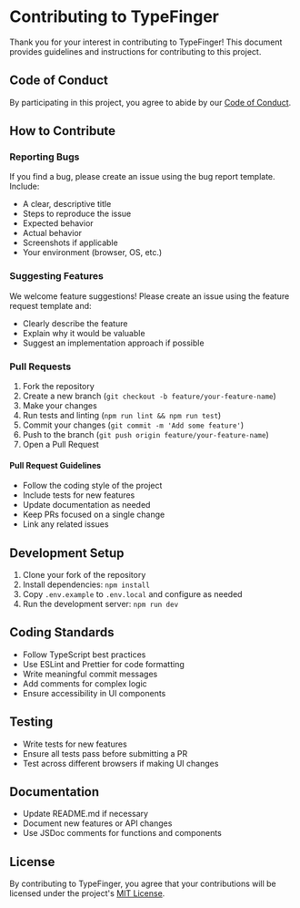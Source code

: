 # Contributing to TypeFinger

Thank you for your interest in contributing to TypeFinger! This document provides guidelines and instructions for contributing to this project.

## Code of Conduct

By participating in this project, you agree to abide by our [Code of Conduct](CODE_OF_CONDUCT.md).

## How to Contribute

### Reporting Bugs

If you find a bug, please create an issue using the bug report template. Include:

- A clear, descriptive title
- Steps to reproduce the issue
- Expected behavior
- Actual behavior
- Screenshots if applicable
- Your environment (browser, OS, etc.)

### Suggesting Features

We welcome feature suggestions! Please create an issue using the feature request template and:

- Clearly describe the feature
- Explain why it would be valuable
- Suggest an implementation approach if possible

### Pull Requests

1. Fork the repository
2. Create a new branch (`git checkout -b feature/your-feature-name`)
3. Make your changes
4. Run tests and linting (`npm run lint && npm run test`)
5. Commit your changes (`git commit -m 'Add some feature'`)
6. Push to the branch (`git push origin feature/your-feature-name`)
7. Open a Pull Request

#### Pull Request Guidelines

- Follow the coding style of the project
- Include tests for new features
- Update documentation as needed
- Keep PRs focused on a single change
- Link any related issues

## Development Setup

1. Clone your fork of the repository
2. Install dependencies: `npm install`
3. Copy `.env.example` to `.env.local` and configure as needed
4. Run the development server: `npm run dev`

## Coding Standards

- Follow TypeScript best practices
- Use ESLint and Prettier for code formatting
- Write meaningful commit messages
- Add comments for complex logic
- Ensure accessibility in UI components

## Testing

- Write tests for new features
- Ensure all tests pass before submitting a PR
- Test across different browsers if making UI changes

## Documentation

- Update README.md if necessary
- Document new features or API changes
- Use JSDoc comments for functions and components

## License

By contributing to TypeFinger, you agree that your contributions will be licensed under the project's [MIT License](LICENSE).